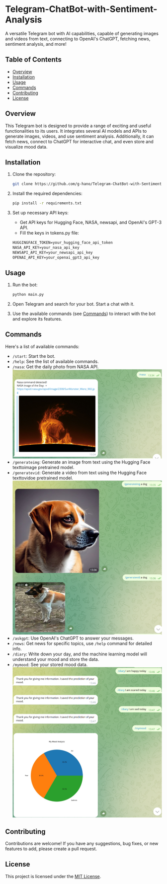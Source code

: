 # Telegram-ChatBot-with-Sentiment-Analysis

A versatile Telegram bot with AI capabilities, capable of generating images and videos from text, connecting to OpenAI's ChatGPT, fetching news, sentiment analysis, and more!

## Table of Contents
- [Overview](#overview)
- [Installation](#installation)
- [Usage](#usage)
- [Commands](#commands)
- [Contributing](#contributing)
- [License](#license)

## Overview

This Telegram bot is designed to provide a range of exciting and useful functionalities to its users. It integrates several AI models and APIs to generate images, videos, and use sentiment analysis. Additionally, it can fetch news, connect to ChatGPT for interactive chat, and even store and visualize mood data.

## Installation

1. Clone the repository:

   ```bash
   git clone https://github.com/g-hano/Telegram-ChatBot-with-Sentiment-Analysis.git
   ```

2. Install the required dependencies:

   ```bash
   pip install -r requirements.txt
   ```

3. Set up necessary API keys:

   - Get API keys for Hugging Face, NASA, newsapi, and OpenAI's GPT-3 API.
   - Fill the keys in tokens.py file:

   ```
   HUGGINGFACE_TOKEN=your_hugging_face_api_token
   NASA_API_KEY=your_nasa_api_key
   NEWSAPI_API_KEY=your_newsapi_api_key
   OPENAI_API_KEY=your_openai_gpt3_api_key
   ```

## Usage

1. Run the bot:

   ```bash
   python main.py
   ```

2. Open Telegram and search for your bot. Start a chat with it.

3. Use the available commands (see [Commands](#commands)) to interact with the bot and explore its features.

## Commands

Here's a list of available commands:

- `/start`: Start the bot.
- `/help`: See the list of available commands.
- `/nasa`: Get the daily photo from NASA API. ![nasa api](photos/nasa.png)
- `/generateimg`: Generate an image from text using the Hugging Face texttoimage pretrained model.
- `/generatevid`: Generate a video from text using the Hugging Face texttovidoe pretrained model.![dog photo and video](photos/dog.png)
- `/askgpt`: Use OpenAI's ChatGPT to answer your messages.
- `/news`: Get news for specific topics, use `/help` command for detailed info.
- `/diary`: Write down your day, and the machine learning model will understand your mood and store the data.
- `/mymood`: See your stored mood data.![mood graph](photos/mood.png)


## Contributing

Contributions are welcome! If you have any suggestions, bug fixes, or new features to add, please create a pull request.

## License

This project is licensed under the [MIT License](LICENSE).
